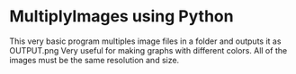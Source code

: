 # MultiplyImages using Python
This very basic program multiples image files in a folder and outputs it as OUTPUT.png
Very useful for making graphs with different colors.
All of the images must be the same resolution and size.

